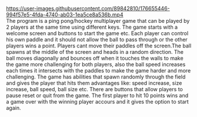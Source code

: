 https://user-images.githubusercontent.com/89842810/176655446-994f57e5-4fda-4740-ab03-1ea5ce8a536b.mp4
<br>The program is a ping pong/hockey multiplayer game that can be played by 2 players at the same time using different keys. The game starts with a welcome screen and buttons to start the game etc. Each player can control his own paddle and it should not allow the ball to pass through or the other players wins a point. Players cant move their paddles off the screen.The ball spawns at the middle of the screen and heads in a random direction. The ball moves diagonally and bounces off when it touches the walls to make the game more challenging for both players, also the ball speed increases each times it intersects with the paddles to make the game harder and more challenging. The game has abilities that spawn randomly through the field and gives the player that hits them advantages like: speed increase, size increase, ball speed, ball size etc. There are buttons that allow players to pause reset or quit from the game. The first player to hit 10 points wins and a game over with the winning player accours and it gives the option to start again.
